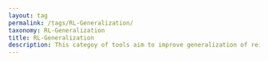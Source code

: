 ```yaml
---
layout: tag
permalink: /tags/RL-Generalization/
taxonomy: RL-Generalization
title: RL-Generalization
description: This categoy of tools aim to improve generalization of reinforcement learning.  
---
```

